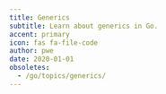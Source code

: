```yaml
---
title: Generics
subtitle: Learn about generics in Go.
accent: primary
icon: fas fa-file-code
author: pwe
date: 2020-01-01
obsoletes:
  - /go/topics/generics/
---
```

